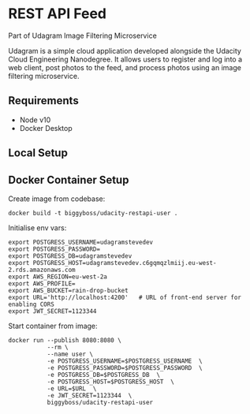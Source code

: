 # REST API Feed
Part of Udagram Image Filtering Microservice

Udagram is a simple cloud application developed alongside the Udacity Cloud Engineering Nanodegree. It allows users to register and log into a web client, post photos to the feed, and process photos using an image filtering microservice.

## Requirements
* Node v10
* Docker Desktop

## Local Setup

## Docker Container Setup
Create image from codebase:
```
docker build -t biggyboss/udacity-restapi-user .
```
Initialise env vars:
```
export POSTGRESS_USERNAME=udagramstevedev
export POSTGRESS_PASSWORD=
export POSTGRESS_DB=udagramstevedev
export POSTGRESS_HOST=udagramstevedev.c6gqmqzlmiij.eu-west-2.rds.amazonaws.com
export AWS_REGION=eu-west-2a
export AWS_PROFILE=
export AWS_BUCKET=rain-drop-bucket
export URL='http://localhost:4200'   # URL of front-end server for enabling CORS 
export JWT_SECRET=1123344
```
Start container from image:
```
docker run --publish 8080:8080 \
           --rm \
           --name user \
           -e POSTGRESS_USERNAME=$POSTGRESS_USERNAME  \
           -e POSTGRESS_PASSWORD=$POSTGRESS_PASSWORD  \
           -e POSTGRESS_DB=$POSTGRESS_DB  \
           -e POSTGRESS_HOST=$POSTGRESS_HOST  \
           -e URL=$URL  \
           -e JWT_SECRET=1123344  \
           biggyboss/udacity-restapi-user
```

